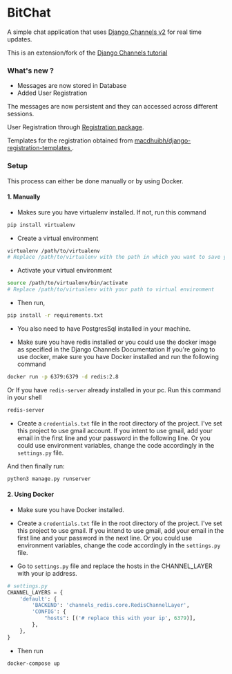 # BitChat

A simple chat application that uses [Django Channels v2](https://channels.readthedocs.io/en/latest/) for real time updates.

This is an extension/fork of the [Django Channels tutorial](https://channels.readthedocs.io/en/latest/tutorial/)

### What's new ?
- Messages are now stored in Database
- Added User Registration

The messages are now persistent and they can accessed across different sessions.  

User Registration through [Registration package](https://django-registration.readthedocs.io/en/2.4.1/).  

Templates for the registration obtained from [macdhuibh/django-registration-templates
](https://github.com/macdhuibh/django-registration-templates).  


### Setup
This process can either be done manually or by using Docker.
#### 1. Manually

- Makes sure you have virtualenv installed. If not, run this command
```sh
pip install virtualenv
```

- Create a virtual environment
```sh
virtualenv /path/to/virtualenv
# Replace /path/to/virtualenv with the path in which you want to save your virtual environment
```

- Activate your virtual environment
```sh
source /path/to/virtualenv/bin/activate
# Replace /path/to/virtualenv with your path to virtual environment
```

- Then run,
```sh
pip install -r requirements.txt
```

- You also need to have PostgresSql installed in your machine.

- Make sure you have redis installed or you could use the docker image as specified in the Django Channels Documentation
If you're going to use docker, make sure you have Docker installed and run the following command
```sh
docker run -p 6379:6379 -d redis:2.8
```

Or If you have `redis-server` already installed in your pc. Run this command in your shell
```sh
redis-server
```

- Create a `credentials.txt` file in the root directory of the project. I've set this project to use gmail account. If you intent to use gmail,
add your email in the first line and your password in the following line. Or you could use environment variables, change the code accordingly in the
`settings.py` file.

And then finally run: 
```sh
python3 manage.py runserver
```

#### 2. Using Docker

- Make sure you have Docker installed.

- Create a `credentials.txt` file in the root directory of the project. I've set this project to use gmail. If you intend to use gmail,
add your email in the first line and your password in the next line. Or you could use environment variables, change the code accordingly in the
`settings.py` file.

- Go to `settings.py` file and replace the hosts in the CHANNEL_LAYER with your ip address.
```python
# settings.py
CHANNEL_LAYERS = {
    'default': {
        'BACKEND': 'channels_redis.core.RedisChannelLayer',
        'CONFIG': {
            "hosts": [('# replace this with your ip', 6379)],
        },
    },
}
```
- Then run
```sh
docker-compose up
```